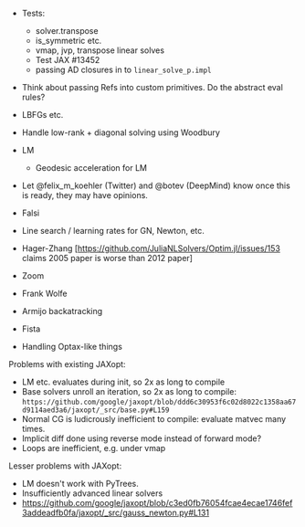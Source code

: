- Tests:
  - solver.transpose
  - is_symmetric etc.
  - vmap, jvp, transpose linear solves
  - Test JAX #13452
  - passing AD closures in to `linear_solve_p.impl`
- Think about passing Refs into custom primitives. Do the abstract eval rules?
- LBFGs etc.
- Handle low-rank + diagonal solving using Woodbury
- LM
  - Geodesic acceleration for LM
- Let @felix_m_koehler (Twitter) and @botev (DeepMind) know once this is ready, they may have opinions.

- Falsi
- Line search / learning rates for GN, Newton, etc.
 - Hager-Zhang [https://github.com/JuliaNLSolvers/Optim.jl/issues/153 claims 2005 paper is worse than 2012 paper]
 - Zoom
 - Frank Wolfe
 - Armijo backatracking
 - Fista
- Handling Optax-like things

Problems with existing JAXopt:
- LM etc. evaluates during init, so 2x as long to compile
- Base solvers unroll an iteration, so 2x as long to compile: `https://github.com/google/jaxopt/blob/ddd6c30953f6c02d8022c1358aa67d9114aed3a6/jaxopt/_src/base.py#L159`
- Normal CG is ludicrously inefficient to compile: evaluate matvec many times.
- Implicit diff done using reverse mode instead of forward mode?
- Loops are inefficient, e.g. under vmap

Lesser problems with JAXopt:
- LM doesn't work with PyTrees.
- Insufficiently advanced linear solvers
- https://github.com/google/jaxopt/blob/c3ed0fb76054fcae4ecae1746fef3addeadfb0fa/jaxopt/_src/gauss_newton.py#L131
